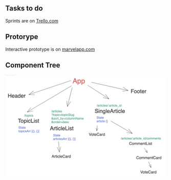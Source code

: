 ## Tasks to do

Sprints are on
[Trello.com](https://trello.com/invite/b/XWUIrJUF/b1dc30655f9b7800296a4b9f34dc162f/fe-nc-news)

## Protorype

Interactive prototype is on
[marvelapp.com](https://marvelapp.com/prototype/b69e7dj/screen/88847864)

## Component Tree

![CT](/planning-app/images/newCT.png)
